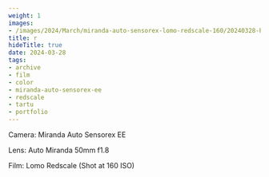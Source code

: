 ```yaml
---
weight: 1
images:
- /images/2024/March/miranda-auto-sensorex-lomo-redscale-160/20240328-Photo01_6.jpg
title: r
hideTitle: true
date: 2024-03-28
tags:
- archive
- film
- color
- miranda-auto-sensorex-ee
- redscale
- tartu
- portfolio
---
```


Camera: Miranda Auto Sensorex EE

Lens: Auto Miranda 50mm f1.8

Film: Lomo Redscale (Shot at 160 ISO)